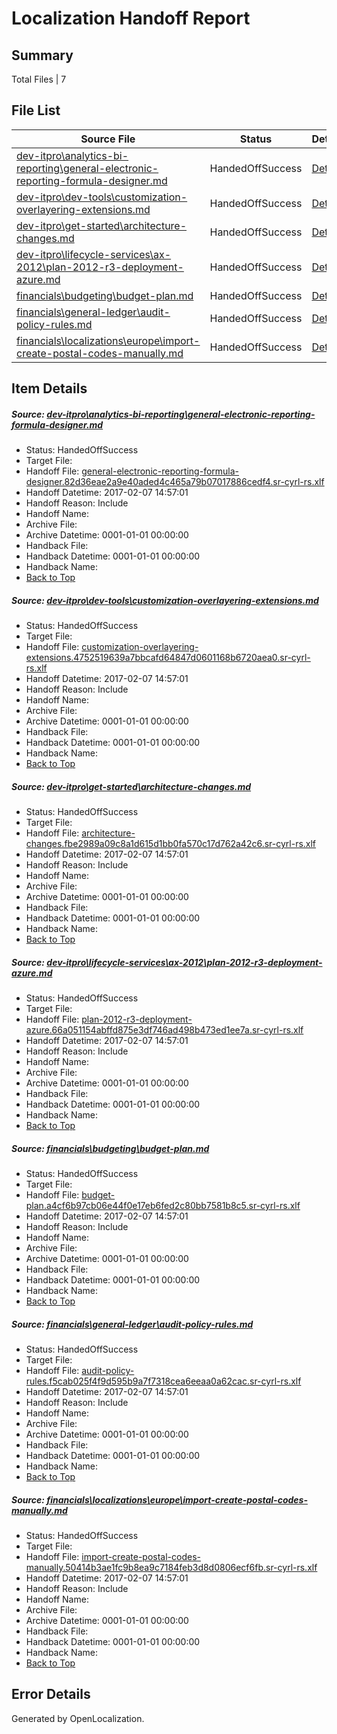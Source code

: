 # <a name='report-top'></a> Localization Handoff Report

## Summary
 Total Files | 7

## File List
 Source File | Status | Details 
 ----------- | ------ | ------- 
 [dev-itpro\analytics-bi-reporting\general-electronic-reporting-formula-designer.md](https://github.com/OpenLocalizationTestOrg/AX-Docs-Sandbox/blob/f9e3913331b8794bc863787c77fa01f8b639a16c/dev-itpro/analytics-bi-reporting/general-electronic-reporting-formula-designer.md) | HandedOffSuccess | [Details](#1e5939028595850e7e995ef31b6f8669263063a1165)
 [dev-itpro\dev-tools\customization-overlayering-extensions.md](https://github.com/OpenLocalizationTestOrg/AX-Docs-Sandbox/blob/c1af10582e248210cf5f319b0d20674b02eea247/dev-itpro/dev-tools/customization-overlayering-extensions.md) | HandedOffSuccess | [Details](#a8d85cfc2c93d1ae49419f89761c0d5a6fc06b31869)
 [dev-itpro\get-started\architecture-changes.md](https://github.com/OpenLocalizationTestOrg/AX-Docs-Sandbox/blob/6460913ac0a706d8da36743e1bf84cd7518972f1/dev-itpro/get-started/architecture-changes.md) | HandedOffSuccess | [Details](#e378192ab96293ee642791fb67586b3bc80d87b81164)
 [dev-itpro\lifecycle-services\ax-2012\plan-2012-r3-deployment-azure.md](https://github.com/OpenLocalizationTestOrg/AX-Docs-Sandbox/blob/f9e3913331b8794bc863787c77fa01f8b639a16c/dev-itpro/lifecycle-services/ax-2012/plan-2012-r3-deployment-azure.md) | HandedOffSuccess | [Details](#41fca6d5cf50571bb8b28548e2f6eb285df524291269)
 [financials\budgeting\budget-plan.md](https://github.com/OpenLocalizationTestOrg/AX-Docs-Sandbox/blob/3aafc8014ba7afe5e33fc0172cbd69830d36b832/financials/budgeting/budget-plan.md) | HandedOffSuccess | [Details](#4cef775eeb22a2d2e6b6666f28079197c972e7e72534)
 [financials\general-ledger\audit-policy-rules.md](https://github.com/OpenLocalizationTestOrg/AX-Docs-Sandbox/blob/b3e8272c3ef506ca9faed319f9cd7a30c8679a6e/financials/general-ledger/audit-policy-rules.md) | HandedOffSuccess | [Details](#48a646150c6d9a1dab43b38077b48e6dea614f9e2761)
 [financials\localizations\europe\import-create-postal-codes-manually.md](https://github.com/OpenLocalizationTestOrg/AX-Docs-Sandbox/blob/b3e8272c3ef506ca9faed319f9cd7a30c8679a6e/financials/localizations/europe/import-create-postal-codes-manually.md) | HandedOffSuccess | [Details](#29e25926fc259dff04bd5929e63f36a75bf901652874)

## Item Details
##### <a name='1e5939028595850e7e995ef31b6f8669263063a1165'></a> Source: [dev-itpro\analytics-bi-reporting\general-electronic-reporting-formula-designer.md](https://github.com/OpenLocalizationTestOrg/AX-Docs-Sandbox/blob/f9e3913331b8794bc863787c77fa01f8b639a16c/dev-itpro/analytics-bi-reporting/general-electronic-reporting-formula-designer.md)
* Status: HandedOffSuccess
* Target File: 
* Handoff File: [general-electronic-reporting-formula-designer.82d36eae2a9e40aded4c465a79b07017886cedf4.sr-cyrl-rs.xlf](https://github.com/OpenLocalizationTestOrg/AX-Docs-Sandbox.handoff/blob/9787eedaad8d92480a853b3e4522b02a1abb5416/ol-handoff/OpenLocalizationTestOrg/AX-Docs-Sandbox.sr-cyrl-rs/master/basic/general-electronic-reporting-formula-designer.82d36eae2a9e40aded4c465a79b07017886cedf4.sr-cyrl-rs.xlf)
* Handoff Datetime: 2017-02-07 14:57:01
* Handoff Reason: Include
* Handoff Name: 
* Archive File: 
* Archive Datetime: 0001-01-01 00:00:00
* Handback File: 
* Handback Datetime: 0001-01-01 00:00:00
* Handback Name: 
* [Back to Top](#report-top)

##### <a name='a8d85cfc2c93d1ae49419f89761c0d5a6fc06b31869'></a> Source: [dev-itpro\dev-tools\customization-overlayering-extensions.md](https://github.com/OpenLocalizationTestOrg/AX-Docs-Sandbox/blob/c1af10582e248210cf5f319b0d20674b02eea247/dev-itpro/dev-tools/customization-overlayering-extensions.md)
* Status: HandedOffSuccess
* Target File: 
* Handoff File: [customization-overlayering-extensions.4752519639a7bbcafd64847d0601168b6720aea0.sr-cyrl-rs.xlf](https://github.com/OpenLocalizationTestOrg/AX-Docs-Sandbox.handoff/blob/9787eedaad8d92480a853b3e4522b02a1abb5416/ol-handoff/OpenLocalizationTestOrg/AX-Docs-Sandbox.sr-cyrl-rs/master/need-to-investigate/customization-overlayering-extensions.4752519639a7bbcafd64847d0601168b6720aea0.sr-cyrl-rs.xlf)
* Handoff Datetime: 2017-02-07 14:57:01
* Handoff Reason: Include
* Handoff Name: 
* Archive File: 
* Archive Datetime: 0001-01-01 00:00:00
* Handback File: 
* Handback Datetime: 0001-01-01 00:00:00
* Handback Name: 
* [Back to Top](#report-top)

##### <a name='e378192ab96293ee642791fb67586b3bc80d87b81164'></a> Source: [dev-itpro\get-started\architecture-changes.md](https://github.com/OpenLocalizationTestOrg/AX-Docs-Sandbox/blob/6460913ac0a706d8da36743e1bf84cd7518972f1/dev-itpro/get-started/architecture-changes.md)
* Status: HandedOffSuccess
* Target File: 
* Handoff File: [architecture-changes.fbe2989a09c8a1d615d1bb0fa570c17d762a42c6.sr-cyrl-rs.xlf](https://github.com/OpenLocalizationTestOrg/AX-Docs-Sandbox.handoff/blob/9787eedaad8d92480a853b3e4522b02a1abb5416/ol-handoff/OpenLocalizationTestOrg/AX-Docs-Sandbox.sr-cyrl-rs/master/do-not-translate/architecture-changes.fbe2989a09c8a1d615d1bb0fa570c17d762a42c6.sr-cyrl-rs.xlf)
* Handoff Datetime: 2017-02-07 14:57:01
* Handoff Reason: Include
* Handoff Name: 
* Archive File: 
* Archive Datetime: 0001-01-01 00:00:00
* Handback File: 
* Handback Datetime: 0001-01-01 00:00:00
* Handback Name: 
* [Back to Top](#report-top)

##### <a name='41fca6d5cf50571bb8b28548e2f6eb285df524291269'></a> Source: [dev-itpro\lifecycle-services\ax-2012\plan-2012-r3-deployment-azure.md](https://github.com/OpenLocalizationTestOrg/AX-Docs-Sandbox/blob/f9e3913331b8794bc863787c77fa01f8b639a16c/dev-itpro/lifecycle-services/ax-2012/plan-2012-r3-deployment-azure.md)
* Status: HandedOffSuccess
* Target File: 
* Handoff File: [plan-2012-r3-deployment-azure.66a051154abffd875e3df746ad498b473ed1ee7a.sr-cyrl-rs.xlf](https://github.com/OpenLocalizationTestOrg/AX-Docs-Sandbox.handoff/blob/9787eedaad8d92480a853b3e4522b02a1abb5416/ol-handoff/OpenLocalizationTestOrg/AX-Docs-Sandbox.sr-cyrl-rs/master/do-not-translate/plan-2012-r3-deployment-azure.66a051154abffd875e3df746ad498b473ed1ee7a.sr-cyrl-rs.xlf)
* Handoff Datetime: 2017-02-07 14:57:01
* Handoff Reason: Include
* Handoff Name: 
* Archive File: 
* Archive Datetime: 0001-01-01 00:00:00
* Handback File: 
* Handback Datetime: 0001-01-01 00:00:00
* Handback Name: 
* [Back to Top](#report-top)

##### <a name='4cef775eeb22a2d2e6b6666f28079197c972e7e72534'></a> Source: [financials\budgeting\budget-plan.md](https://github.com/OpenLocalizationTestOrg/AX-Docs-Sandbox/blob/3aafc8014ba7afe5e33fc0172cbd69830d36b832/financials/budgeting/budget-plan.md)
* Status: HandedOffSuccess
* Target File: 
* Handoff File: [budget-plan.a4cf6b97cb06e44f0e17eb6fed2c80bb7581b8c5.sr-cyrl-rs.xlf](https://github.com/OpenLocalizationTestOrg/AX-Docs-Sandbox.handoff/blob/9787eedaad8d92480a853b3e4522b02a1abb5416/ol-handoff/OpenLocalizationTestOrg/AX-Docs-Sandbox.sr-cyrl-rs/master/basic/budget-plan.a4cf6b97cb06e44f0e17eb6fed2c80bb7581b8c5.sr-cyrl-rs.xlf)
* Handoff Datetime: 2017-02-07 14:57:01
* Handoff Reason: Include
* Handoff Name: 
* Archive File: 
* Archive Datetime: 0001-01-01 00:00:00
* Handback File: 
* Handback Datetime: 0001-01-01 00:00:00
* Handback Name: 
* [Back to Top](#report-top)

##### <a name='48a646150c6d9a1dab43b38077b48e6dea614f9e2761'></a> Source: [financials\general-ledger\audit-policy-rules.md](https://github.com/OpenLocalizationTestOrg/AX-Docs-Sandbox/blob/b3e8272c3ef506ca9faed319f9cd7a30c8679a6e/financials/general-ledger/audit-policy-rules.md)
* Status: HandedOffSuccess
* Target File: 
* Handoff File: [audit-policy-rules.f5cab025f4f9d595b9a7f7318cea6eeaa0a62cac.sr-cyrl-rs.xlf](https://github.com/OpenLocalizationTestOrg/AX-Docs-Sandbox.handoff/blob/9787eedaad8d92480a853b3e4522b02a1abb5416/ol-handoff/OpenLocalizationTestOrg/AX-Docs-Sandbox.sr-cyrl-rs/master/basic/audit-policy-rules.f5cab025f4f9d595b9a7f7318cea6eeaa0a62cac.sr-cyrl-rs.xlf)
* Handoff Datetime: 2017-02-07 14:57:01
* Handoff Reason: Include
* Handoff Name: 
* Archive File: 
* Archive Datetime: 0001-01-01 00:00:00
* Handback File: 
* Handback Datetime: 0001-01-01 00:00:00
* Handback Name: 
* [Back to Top](#report-top)

##### <a name='29e25926fc259dff04bd5929e63f36a75bf901652874'></a> Source: [financials\localizations\europe\import-create-postal-codes-manually.md](https://github.com/OpenLocalizationTestOrg/AX-Docs-Sandbox/blob/b3e8272c3ef506ca9faed319f9cd7a30c8679a6e/financials/localizations/europe/import-create-postal-codes-manually.md)
* Status: HandedOffSuccess
* Target File: 
* Handoff File: [import-create-postal-codes-manually.50414b3ae1fc9b8ea9c7184feb3d8d0806ecf6fb.sr-cyrl-rs.xlf](https://github.com/OpenLocalizationTestOrg/AX-Docs-Sandbox.handoff/blob/9787eedaad8d92480a853b3e4522b02a1abb5416/ol-handoff/OpenLocalizationTestOrg/AX-Docs-Sandbox.sr-cyrl-rs/master/basic/import-create-postal-codes-manually.50414b3ae1fc9b8ea9c7184feb3d8d0806ecf6fb.sr-cyrl-rs.xlf)
* Handoff Datetime: 2017-02-07 14:57:01
* Handoff Reason: Include
* Handoff Name: 
* Archive File: 
* Archive Datetime: 0001-01-01 00:00:00
* Handback File: 
* Handback Datetime: 0001-01-01 00:00:00
* Handback Name: 
* [Back to Top](#report-top)


## Error Details

Generated by OpenLocalization.
